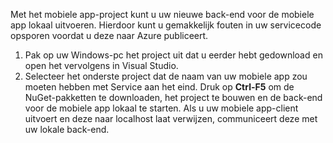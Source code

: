 

Met het mobiele app-project kunt u uw nieuwe back-end voor de mobiele app lokaal uitvoeren. Hierdoor kunt u gemakkelijk fouten in uw servicecode opsporen voordat u deze naar Azure publiceert.

1. Pak op uw Windows-pc het project uit dat u eerder hebt gedownload en open het vervolgens in Visual Studio.
2. Selecteer het onderste project dat de naam van uw mobiele app zou moeten hebben met Service aan het eind. Druk op **Ctrl-F5** om de NuGet-pakketten te downloaden, het project te bouwen en de back-end voor de mobiele app lokaal te starten. Als u uw mobiele app-client uitvoert en deze naar localhost laat verwijzen, communiceert deze met uw lokale back-end. 



<!--HONumber=Jan17_HO3-->


